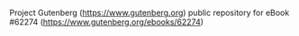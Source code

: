 Project Gutenberg (https://www.gutenberg.org) public repository for
eBook #62274 (https://www.gutenberg.org/ebooks/62274)
